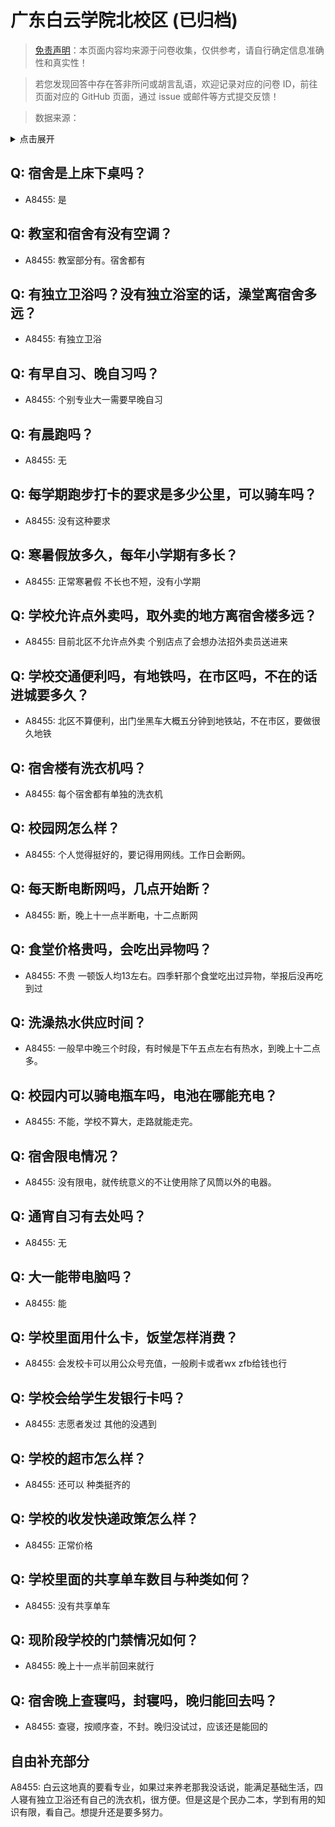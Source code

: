 # 广东白云学院北校区 (已归档)

> [免责声明](https://colleges.chat/#_3)：本页面内容均来源于问卷收集，仅供参考，请自行确定信息准确性和真实性！

> 若您发现回答中存在答非所问或胡言乱语，欢迎记录对应的问卷 ID，前往页面对应的 GitHub 页面，通过 issue 或邮件等方式提交反馈！

> 数据来源：

<details><summary>点击展开</summary>
<ul>
<li>A8455: 匿名 (2022 年 06 月)</li>
</ul>
</details>

## Q: 宿舍是上床下桌吗？

- A8455: 是

## Q: 教室和宿舍有没有空调？

- A8455: 教室部分有。宿舍都有

## Q: 有独立卫浴吗？没有独立浴室的话，澡堂离宿舍多远？

- A8455: 有独立卫浴

## Q: 有早自习、晚自习吗？

- A8455: 个别专业大一需要早晚自习

## Q: 有晨跑吗？

- A8455: 无

## Q: 每学期跑步打卡的要求是多少公里，可以骑车吗？

- A8455: 没有这种要求

## Q: 寒暑假放多久，每年小学期有多长？

- A8455: 正常寒暑假 不长也不短，没有小学期

## Q: 学校允许点外卖吗，取外卖的地方离宿舍楼多远？

- A8455: 目前北区不允许点外卖 个别店点了会想办法招外卖员送进来

## Q: 学校交通便利吗，有地铁吗，在市区吗，不在的话进城要多久？

- A8455: 北区不算便利，出门坐黑车大概五分钟到地铁站，不在市区，要做很久地铁

## Q: 宿舍楼有洗衣机吗？

- A8455: 每个宿舍都有单独的洗衣机

## Q: 校园网怎么样？

- A8455: 个人觉得挺好的，要记得用网线。工作日会断网。

## Q: 每天断电断网吗，几点开始断？

- A8455: 断，晚上十一点半断电，十二点断网

## Q: 食堂价格贵吗，会吃出异物吗？

- A8455: 不贵 一顿饭人均13左右。四季轩那个食堂吃出过异物，举报后没再吃到过

## Q: 洗澡热水供应时间？

- A8455: 一般早中晚三个时段，有时候是下午五点左右有热水，到晚上十二点多。

## Q: 校园内可以骑电瓶车吗，电池在哪能充电？

- A8455: 不能，学校不算大，走路就能走完。

## Q: 宿舍限电情况？

- A8455: 没有限电，就传统意义的不让使用除了风筒以外的电器。

## Q: 通宵自习有去处吗？

- A8455: 无

## Q: 大一能带电脑吗？

- A8455: 能

## Q: 学校里面用什么卡，饭堂怎样消费？

- A8455: 会发校卡可以用公众号充值，一般刷卡或者wx zfb给钱也行

## Q: 学校会给学生发银行卡吗？

- A8455: 志愿者发过 其他的没遇到

## Q: 学校的超市怎么样？

- A8455: 还可以 种类挺齐的

## Q: 学校的收发快递政策怎么样？

- A8455: 正常价格

## Q: 学校里面的共享单车数目与种类如何？

- A8455: 没有共享单车

## Q: 现阶段学校的门禁情况如何？

- A8455: 晚上十一点半前回来就行

## Q: 宿舍晚上查寝吗，封寝吗，晚归能回去吗？

- A8455: 查寝，按顺序查，不封。晚归没试过，应该还是能回的

## 自由补充部分

A8455: 白云这地真的要看专业，如果过来养老那我没话说，能满足基础生活，四人寝有独立卫浴还有自己的洗衣机，很方便。但是这是个民办二本，学到有用的知识有限，看自己。想提升还是要多努力。